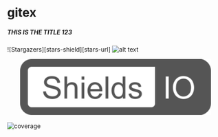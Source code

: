 # gitex
##### THIS IS THE TITLE 123
![Stargazers][stars-shield][stars-url]
![alt text](https://i.pinimg.com/736x/ce/b9/67/ceb9675bbc2b895e99d97d5ddc33bf1d.jpg)

[vscode]: https://github.com/Microsoft/vscode

<p align="center">
    <img src="https://raw.githubusercontent.com/badges/shields/master/readme-logo.svg?sanitize=true"
        height="130">
</p>

![coverage](https://img.shields.io/badge/coverage-80%25-yellowgreen)

[custom badges]: https://img.shields.io/badges/static-badge